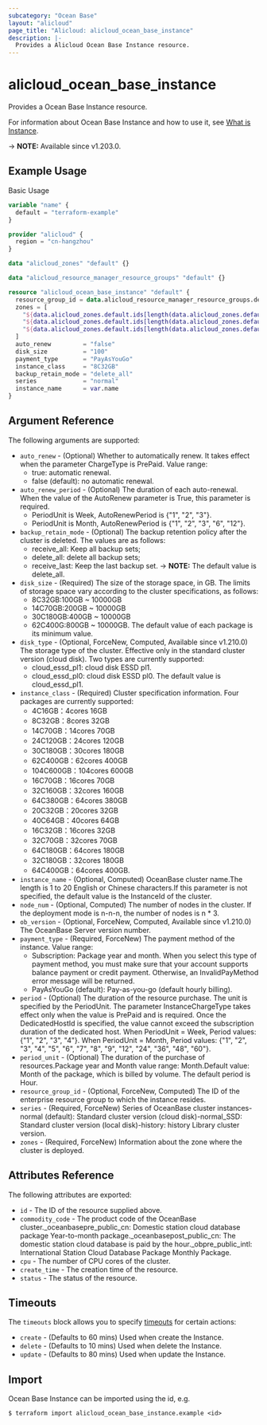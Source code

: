 ```yaml
---
subcategory: "Ocean Base"
layout: "alicloud"
page_title: "Alicloud: alicloud_ocean_base_instance"
description: |-
  Provides a Alicloud Ocean Base Instance resource.
---
```


# alicloud_ocean_base_instance

Provides a Ocean Base Instance resource. 

For information about Ocean Base Instance and how to use it, see [What is Instance](https://www.alibabacloud.com/help/en/apsaradb-for-oceanbase/latest/what-is-oceanbase-database).

-> **NOTE:** Available since v1.203.0.

## Example Usage

Basic Usage

```terraform
variable "name" {
  default = "terraform-example"
}

provider "alicloud" {
  region = "cn-hangzhou"
}

data "alicloud_zones" "default" {}

data "alicloud_resource_manager_resource_groups" "default" {}

resource "alicloud_ocean_base_instance" "default" {
  resource_group_id = data.alicloud_resource_manager_resource_groups.default.ids.0
  zones = [
    "${data.alicloud_zones.default.ids[length(data.alicloud_zones.default.ids) - 2]}",
    "${data.alicloud_zones.default.ids[length(data.alicloud_zones.default.ids) - 3]}",
    "${data.alicloud_zones.default.ids[length(data.alicloud_zones.default.ids) - 4]}"
  ]
  auto_renew         = "false"
  disk_size          = "100"
  payment_type       = "PayAsYouGo"
  instance_class     = "8C32GB"
  backup_retain_mode = "delete_all"
  series             = "normal"
  instance_name      = var.name
}
```

## Argument Reference

The following arguments are supported:
* `auto_renew` - (Optional) Whether to automatically renew.
It takes effect when the parameter ChargeType is PrePaid. Value range:
  - true: automatic renewal.
  - false (default): no automatic renewal.
* `auto_renew_period` - (Optional) The duration of each auto-renewal. When the value of the AutoRenew parameter is True, this parameter is required.
  - PeriodUnit is Week, AutoRenewPeriod is {"1", "2", "3"}.
  - PeriodUnit is Month, AutoRenewPeriod is {"1", "2", "3", "6", "12"}.
* `backup_retain_mode` - (Optional) The backup retention policy after the cluster is deleted. The values are as follows:
  - receive_all: Keep all backup sets;
  - delete_all: delete all backup sets;
  - receive_last: Keep the last backup set.
-> **NOTE:**   The default value is delete_all.
* `disk_size` - (Required) The size of the storage space, in GB.
The limits of storage space vary according to the cluster specifications, as follows:
  - 8C32GB:100GB ~ 10000GB
  - 14C70GB:200GB ~ 10000GB
  - 30C180GB:400GB ~ 10000GB
  - 62C400G:800GB ~ 10000GB.
The default value of each package is its minimum value.
* `disk_type` - (Optional, ForceNew, Computed, Available since v1.210.0) The storage type of the cluster. Effective only in the standard cluster version (cloud disk).
Two types are currently supported:
  - cloud_essd_pl1: cloud disk ESSD pl1.
  - cloud_essd_pl0: cloud disk ESSD pl0. The default value is cloud_essd_pl1.
* `instance_class` - (Required) Cluster specification information.
Four packages are currently supported:
  - 4C16GB：4cores 16GB
  - 8C32GB：8cores 32GB
  - 14C70GB：14cores 70GB
  - 24C120GB：24cores 120GB
  - 30C180GB：30cores 180GB
  - 62C400GB：62cores 400GB
  - 104C600GB：104cores 600GB
  - 16C70GB：16cores 70GB
  - 32C160GB：32cores 160GB
  - 64C380GB：64cores 380GB
  - 20C32GB：20cores 32GB
  - 40C64GB：40cores 64GB
  - 16C32GB：16cores 32GB
  - 32C70GB：32cores 70GB
  - 64C180GB：64cores 180GB
  - 32C180GB：32cores 180GB
  - 64C400GB：64cores 400GB.
* `instance_name` - (Optional, Computed) OceanBase cluster name.The length is 1 to 20 English or Chinese characters.If this parameter is not specified, the default value is the InstanceId of the cluster.
* `node_num` - (Optional, Computed) The number of nodes in the cluster. If the deployment mode is n-n-n, the number of nodes is n * 3.
* `ob_version` - (Optional, ForceNew, Computed, Available since v1.210.0) The OceanBase Server version number.
* `payment_type` - (Required, ForceNew) The payment method of the instance. Value range:
  - Subscription: Package year and month. When you select this type of payment method, you must make sure that your account supports balance payment or credit payment. Otherwise, an InvalidPayMethod error message will be returned. 
  - PayAsYouGo (default): Pay-as-you-go (default hourly billing).
* `period` - (Optional) The duration of the resource purchase. The unit is specified by the PeriodUnit. The parameter InstanceChargeType takes effect only when the value is PrePaid and is required. Once the DedicatedHostId is specified, the value cannot exceed the subscription duration of the dedicated host. When PeriodUnit = Week, Period values: {"1", "2", "3", "4"}. When PeriodUnit = Month, Period values: {"1", "2", "3", "4", "5", "6", "7", "8", "9", "12", "24", "36", "48", "60"}.
* `period_unit` - (Optional) The duration of the purchase of resources.Package year and Month value range: Month.Default value: Month of the package, which is billed by volume. The default period is Hour.
* `resource_group_id` - (Optional, ForceNew, Computed) The ID of the enterprise resource group to which the instance resides.
* `series` - (Required, ForceNew) Series of OceanBase cluster instances-normal (default): Standard cluster version (cloud disk)-normal_SSD: Standard cluster version (local disk)-history: history Library cluster version.
* `zones` - (Required, ForceNew) Information about the zone where the cluster is deployed.

## Attributes Reference

The following attributes are exported:
* `id` - The ID of the resource supplied above.
* `commodity_code` - The product code of the OceanBase cluster._oceanbasepre_public_cn: Domestic station cloud database package Year-to-month package._oceanbasepost_public_cn: The domestic station cloud database is paid by the hour._obpre_public_intl: International Station Cloud Database Package Monthly Package.
* `cpu` - The number of CPU cores of the cluster.
* `create_time` - The creation time of the resource.
* `status` - The status of the resource.

## Timeouts

The `timeouts` block allows you to specify [timeouts](https://www.terraform.io/docs/configuration-0-11/resources.html#timeouts) for certain actions:
* `create` - (Defaults to 60 mins) Used when create the Instance.
* `delete` - (Defaults to 10 mins) Used when delete the Instance.
* `update` - (Defaults to 80 mins) Used when update the Instance.

## Import

Ocean Base Instance can be imported using the id, e.g.

```shell
$ terraform import alicloud_ocean_base_instance.example <id>
```
